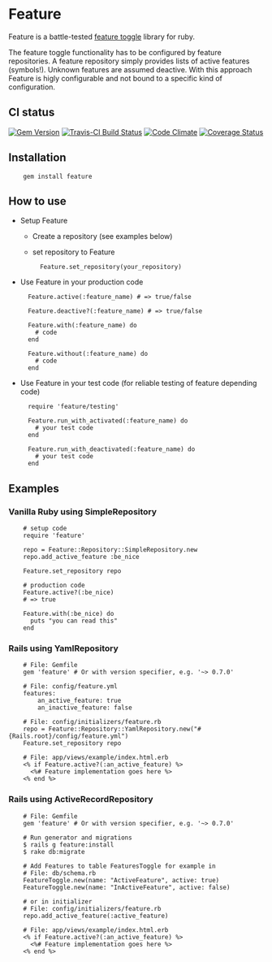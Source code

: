 # Feature

Feature is a battle-tested [feature toggle](http://martinfowler.com/bliki/FeatureToggle.html) library for ruby.

The feature toggle functionality has to be configured by feature repositories. A feature repository simply provides lists of active features (symbols!). Unknown features are assumed deactive.
With this approach Feature is higly configurable and not bound to a specific kind of configuration.

## CI status

[![Gem Version](https://badge.fury.io/rb/feature.png)](https://rubygems.org/gems/feature)
[![Travis-CI Build Status](https://travis-ci.org/mgsnova/feature.png)](https://travis-ci.org/mgsnova/feature)
[![Code Climate](https://codeclimate.com/github/mgsnova/feature.png)](https://codeclimate.com/github/mgsnova/feature)
[![Coverage Status](https://coveralls.io/repos/mgsnova/feature/badge.png)](https://coveralls.io/r/mgsnova/feature)

## Installation

        gem install feature

## How to use

* Setup Feature
    * Create a repository (see examples below)
    * set repository to Feature

            Feature.set_repository(your_repository)

* Use Feature in your production code

        Feature.active(:feature_name) # => true/false

        Feature.deactive?(:feature_name) # => true/false

        Feature.with(:feature_name) do
          # code
        end

        Feature.without(:feature_name) do
          # code
        end

* Use Feature in your test code (for reliable testing of feature depending code)

        require 'feature/testing'

        Feature.run_with_activated(:feature_name) do
          # your test code
        end

        Feature.run_with_deactivated(:feature_name) do
          # your test code
        end

## Examples

### Vanilla Ruby using SimpleRepository

        # setup code
        require 'feature'

        repo = Feature::Repository::SimpleRepository.new
        repo.add_active_feature :be_nice

        Feature.set_repository repo

        # production code
        Feature.active?(:be_nice)
        # => true

        Feature.with(:be_nice) do
          puts "you can read this"
        end

### Rails using YamlRepository

        # File: Gemfile
        gem 'feature' # Or with version specifier, e.g. '~> 0.7.0'

        # File: config/feature.yml
        features:
            an_active_feature: true
            an_inactive_feature: false

        # File: config/initializers/feature.rb
        repo = Feature::Repository::YamlRepository.new("#{Rails.root}/config/feature.yml")
        Feature.set_repository repo

        # File: app/views/example/index.html.erb
        <% if Feature.active?(:an_active_feature) %>
          <%# Feature implementation goes here %>
        <% end %>


### Rails using ActiveRecordRepository

        # File: Gemfile
        gem 'feature' # Or with version specifier, e.g. '~> 0.7.0'

        # Run generator and migrations
        $ rails g feature:install
        $ rake db:migrate

        # Add Features to table FeaturesToggle for example in
        # File: db/schema.rb
        FeatureToggle.new(name: "ActiveFeature", active: true)
        FeatureToggle.new(name: "InActiveFeature", active: false)

        # or in initializer
        # File: config/initializers/feature.rb
        repo.add_active_feature(:active_feature)

        # File: app/views/example/index.html.erb
        <% if Feature.active?(:an_active_feature) %>
          <%# Feature implementation goes here %>
        <% end %>
